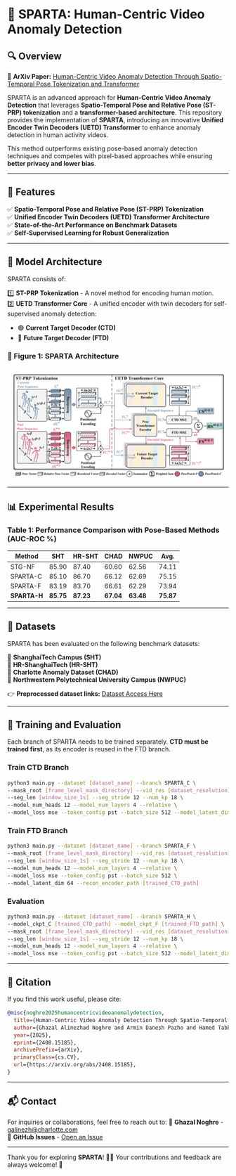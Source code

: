 # 🌟 SPARTA: Human-Centric Video Anomaly Detection

## 🔍 Overview

📄 **ArXiv Paper:** [Human-Centric Video Anomaly Detection Through Spatio-Temporal Pose Tokenization and Transformer](https://arxiv.org/abs/2408.15185)


SPARTA is an advanced approach for **Human-Centric Video Anomaly Detection** that leverages **Spatio-Temporal Pose and Relative Pose (ST-PRP) tokenization** and a **transformer-based architecture**. This repository provides the implementation of **SPARTA**, introducing an innovative **Unified Encoder Twin Decoders (UETD) Transformer** to enhance anomaly detection in human activity videos.

This method outperforms existing pose-based anomaly detection techniques and competes with pixel-based approaches while ensuring **better privacy and lower bias**.

---
## 🚀 Features
✅ **Spatio-Temporal Pose and Relative Pose (ST-PRP) Tokenization**  
✅ **Unified Encoder Twin Decoders (UETD) Transformer Architecture**  
✅ **State-of-the-Art Performance on Benchmark Datasets**  
✅ **Self-Supervised Learning for Robust Generalization**  

---
## 🔧 Model Architecture
SPARTA consists of:

1️⃣ **ST-PRP Tokenization** - A novel method for encoding human motion.  
2️⃣ **UETD Transformer Core** - A unified encoder with twin decoders for self-supervised anomaly detection:
   - 🟢 **Current Target Decoder (CTD)**
   - 🔵 **Future Target Decoder (FTD)**

### 🔹 Figure 1: SPARTA Architecture
![SPARTA Architecture](figs/SPARTA.png)

---
## 📊 Experimental Results
### Table 1: Performance Comparison with Pose-Based Methods (AUC-ROC %)
| Method | SHT | HR-SHT | CHAD | NWPUC | Avg. |
|--------|------|--------|------|------|------|
| STG-NF | 85.90 | 87.40 | 60.60 | 62.56 | 74.11 |
| SPARTA-C | 85.10 | 86.70 | 66.12 | 62.69 | 75.15 |
| SPARTA-F | 83.19 | 83.70 | 66.61 | 62.29 | 73.94 |
| **SPARTA-H** | **85.75** | **87.23** | **67.04** | **63.48** | **75.87** |

---
## 📂 Datasets
SPARTA has been evaluated on the following benchmark datasets:

📌 **ShanghaiTech Campus (SHT)**  
📌 **HR-ShanghaiTech (HR-SHT)**  
📌 **Charlotte Anomaly Dataset (CHAD)**  
📌 **Northwestern Polytechnical University Campus (NWPUC)**  

👉 **Preprocessed dataset links:** [Dataset Access Here](#)

---
## 🎯 Training and Evaluation
Each branch of SPARTA needs to be trained separately. **CTD must be trained first**, as its encoder is reused in the FTD branch.

### **Train CTD Branch**
```bash
python3 main.py --dataset [dataset_name] --branch SPARTA_C \
--mask_root [frame_level_mask_directory] --vid_res [dataset_resolution] \
--seg_len [window_size_1s] --seg_stride 12 --num_kp 18 \
--model_num_heads 12 --model_num_layers 4 --relative \
--model_loss mse --token_config pst --batch_size 512 --model_latent_dim 64
```

### **Train FTD Branch**
```bash
python3 main.py --dataset [dataset_name] --branch SPARTA_F \
--mask_root [frame_level_mask_directory] --vid_res [dataset_resolution] \
--seg_len [window_size_1s] --seg_stride 12 --num_kp 18 \
--model_num_heads 12 --model_num_layers 4 --relative \
--model_loss mse --token_config pst --batch_size 512 \
--model_latent_dim 64 --recon_encoder_path [trained_CTD_path]
```

### **Evaluation**
```bash
python3 main.py --dataset [dataset_name] --branch SPARTA_H \
--model_ckpt_C [trained_CTD_path] --model_ckpt_F [trained_FTD_path] \
--mask_root [frame_level_mask_directory] --vid_res [dataset_resolution] \
--seg_len [window_size_1s] --seg_stride 12 --num_kp 18 \
--model_num_heads 12 --model_num_layers 4 --relative \
--model_loss mse --token_config pst --batch_size 512 --model_latent_dim 64
```

---
## 📜 Citation
If you find this work useful, please cite:
```bibtex
@misc{noghre2025humancentricvideoanomalydetection,
  title={Human-Centric Video Anomaly Detection Through Spatio-Temporal Pose Tokenization and Transformer}, 
  author={Ghazal Alinezhad Noghre and Armin Danesh Pazho and Hamed Tabkhi},
  year={2025},
  eprint={2408.15185},
  archivePrefix={arXiv},
  primaryClass={cs.CV},
  url={https://arxiv.org/abs/2408.15185}, 
}
```

---
## 📬 Contact
For inquiries or collaborations, feel free to reach out to:
📩 **Ghazal Noghre** - [galinezh@charlotte.com](mailto:galinezh@charlotte.com)  
💬 **GitHub Issues** - [Open an Issue](#)

---
Thank you for exploring **SPARTA**! 🎥🚀 Your contributions and feedback are always welcome! 🎯

